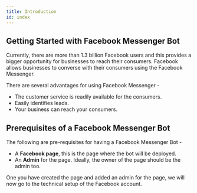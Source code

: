```yaml
---
title: Introduction
id: index
---
```


## Getting Started with Facebook Messenger Bot

Currently, there are more than 1.3 billion Facebook users and this provides a bigger opportunity for businesses to reach their consumers. Facebook allows businesses to converse with their consumers using the Facebook Messenger.

There are several advantages for using Facebook Messenger -
* The customer service is readily available for the consumers.
* Easily identifies leads.
* Your business can reach your consumers.

## Prerequisites of a Facebook Messenger Bot

The following are pre-requisites for having a Facebook Messenger Bot -
* A **Facebook page**, this is the page where the bot will be deployed.
* An **Admin** for the page. Ideally, the owner of the page should be the admin too.

One you have created the page and added an admin for the page, we will now go to the technical setup of the Facebook account.
